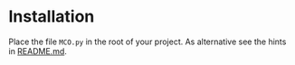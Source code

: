 # Installation

Place the file `MCO.py` in the root of your project. As alternative see the hints in [README.md][readme].

[readme]: ./README.md
